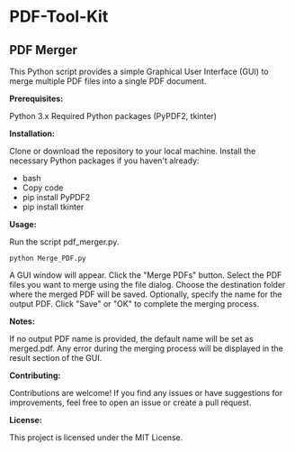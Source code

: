 # PDF-Tool-Kit

## PDF Merger

This Python script provides a simple Graphical User Interface (GUI) to merge multiple PDF files into a single PDF document.

**Prerequisites:**

Python 3.x
Required Python packages (PyPDF2, tkinter)

**Installation:**

Clone or download the repository to your local machine.
Install the necessary Python packages if you haven't already:
- bash
- Copy code
- pip install PyPDF2
- pip install tkinter

**Usage:**

Run the script pdf_merger.py.
```terminal
python Merge_PDF.py
```
A GUI window will appear.
Click the "Merge PDFs" button.
Select the PDF files you want to merge using the file dialog.
Choose the destination folder where the merged PDF will be saved.
Optionally, specify the name for the output PDF.
Click "Save" or "OK" to complete the merging process.

**Notes:**

If no output PDF name is provided, the default name will be set as merged.pdf.
Any error during the merging process will be displayed in the result section of the GUI.

**Contributing:**

Contributions are welcome! If you find any issues or have suggestions for improvements, feel free to open an issue or create a pull request.

**License:**

This project is licensed under the MIT License.
